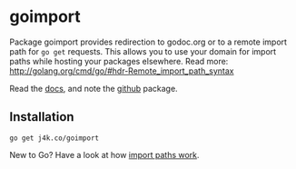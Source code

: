 # goimport

Package goimport provides redirection to godoc.org or to a remote import
path for `go get` requests. This allows you to use your domain for
import paths while hosting your packages elsewhere. Read more:
http://golang.org/cmd/go/#hdr-Remote_import_path_syntax

Read the [docs](http://j4k.co/goimport), and note the
[github](http://j4k.co/goimport/github) package.

## Installation

    go get j4k.co/goimport

New to Go? Have a look at how [import paths work](http://golang.org/doc/code.html#remote).
